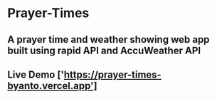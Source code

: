 # Prayer-Times
## A prayer time and weather showing web app built using rapid API and AccuWeather API
## Live Demo ['https://prayer-times-byanto.vercel.app']
